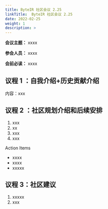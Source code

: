 ```yaml
---
title: ByteIR 社区会议 2.25
linkTitle:  ByteIR 社区会议 2.25
date: 2022-02-25
weight: 1
description: >
---
```


**会议主题：** xxxx

**参会人员：** xxxx

**会前必读：** xxxx

## 议程 1 ：自我介绍+历史贡献介绍
内容：xxx

## 议程 2 ：社区规划介绍和后续安排

1. xxx
2. xx
3. xxx
4. xxx

Action Items
- xxxx
- xxxx
- xxxxx

## 议程 3：社区建议

1. xxxxx
2. xxx